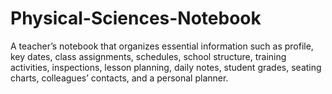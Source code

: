 # Physical-Sciences-Notebook
A teacher’s notebook that organizes essential information such as profile, key dates, class assignments, schedules, school structure, training activities, inspections, lesson planning, daily notes, student grades, seating charts, colleagues’ contacts, and a personal planner.
